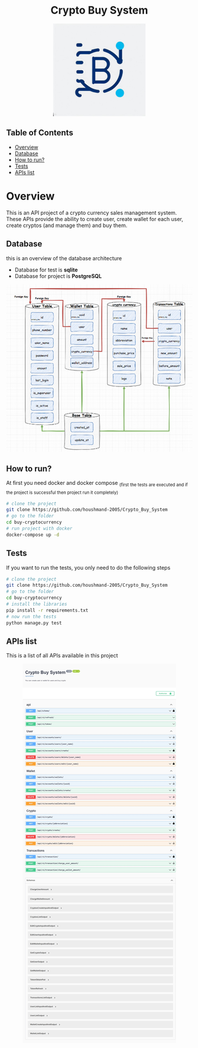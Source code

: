 <h1 align="center"/>Crypto Buy System</h1>

<p align="center">
  <a href="https://github.com/houshmand-2005/Crypto_Buy_System" target="_blank">
    <img src="readme_files/crypto_buy_system.jpg" alt="Crypto_Buy_System" width="250" height="auto">
  </a>
</p>

## Table of Contents

- [Overview](#overview)
- [Database](#database)
- [How to run?](#how-to-run)
- [Tests](#tests)
- [APIs list](#apis-list)

# Overview

This is an API project of a crypto currency sales management system.
These APIs provide the ability to create user, create wallet for each user, create cryptos (and manage them) and buy them.

## Database

this is an overview of the database architecture

- Database for test is <b>sqlite</b>
- Database for project is <b>PostgreSQL</b>

<p align="center">
  <a href="https://github.com/houshmand-2005/Crypto_Buy_System" target="_blank">
    <img src="readme_files/models_diagram.png" alt="Crypto_Buy_System" width="550" height="auto">
  </a>
</p>

## How to run?

At first you need docker and docker compose
<sub>(first the tests are executed and if the project is successful then project run it completely)</sub>

```bash
# clone the project
git clone https://github.com/houshmand-2005/Crypto_Buy_System
# go to the folder
cd buy-cryptocurrency
# run project with docker
docker-compose up -d
```

## Tests

If you want to run the tests, you only need to do the following steps

```bash
# clone the project
git clone https://github.com/houshmand-2005/Crypto_Buy_System
# go to the folder
cd buy-cryptocurrency
# install the libraries
pip install -r requirements.txt
# now run the tests
python manage.py test
```

## APIs list

This is a list of all APIs available in this project

<p align="center">
  <a href="https://github.com/houshmand-2005/Crypto_Buy_System" target="_blank">
    <img src="readme_files/api.jpeg" alt="Crypto_Buy_System" height="auto">
  </a>
</p>
